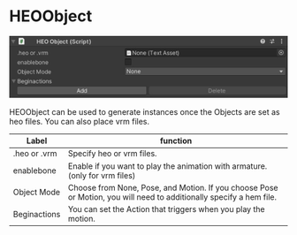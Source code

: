 
# HEOObject
![HEOObject](img/HEOObject.jpg)

HEOObject can be used to generate instances once the Objects are set as heo files. You can also place vrm files.

|  Label |  function  |
| ----   | ---- |
| .heo or .vrm | Specify heo or vrm files. |
| enablebone | Enable if you want to play the animation with armature. (only for vrm files) |
| Object Mode | Choose from None, Pose, and Motion. If you choose Pose or Motion, you will need to additionally specify a hem file. |
| Beginactions | You can set the Action that triggers when you play the motion. |
